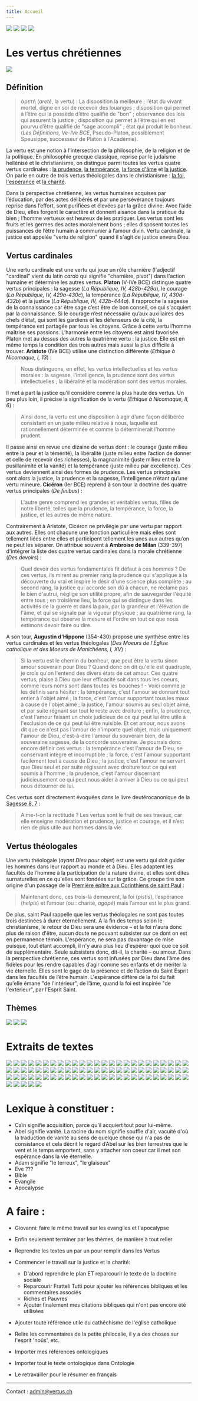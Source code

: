 ```yaml
---
title: Accueil
---
```


[<img src="/images/accueil.png">](/)
[<img src="/images/ancientestament.png">](/pages/ancientestament.html)
[<img src="/images/deuterocanoniques.png">](/pages/deuterocanoniques.html)
[<img src="/images/nouveautestament.png">](/pages/nouveautestament.html)

# Les vertus chrétiennes

[<img src="/images/charite.png">](/pages/presentation.html)

## Définition
>ἀρετή (*aretê*, la vertu) : La disposition la meilleure ; l’état du vivant mortel, digne en soi de recevoir des louanges ; disposition qui permet à l’être qui la possède d’être qualifié de "bon" ; observance des lois qui assurent la justice ; disposition qui permet à l’être qui en est pourvu d’être qualifié de "sage accompli" ; état qui produit le bonheur. (*Les Définitions, Ve-IVe BCE*, Pseudo-Platon, possiblement Speusippe, successeur de Platon à l'Académie).

La vertu est une notion à l'intersection de la philosophie, de la religion et de la politique. En philosophie grecque classique, reprise par le judaïsme hellénisé et le christianisme, on distingue parmi toutes les vertus quatre vertus cardinales : [la prudence](/pages/presentation.html#prudence), [la tempérance](/pages/presentation.html#temperance), [la force d'âme](/pages/presentation.html#force) et [la justice](/pages/presentation.html#justice). On parle en outre de trois vertus théologales dans le christianisme : [la foi](/pages/presentation.html#foi), [l'espérance](/pages/presentation.html#esperance) et [la charité](/pages/presentation.html#charite).

Dans la perspective chrétienne, les vertus humaines acquises par l’éducation, par des actes délibérés et par une persévérance toujours reprise dans l’effort, sont purifiées et élevées par la grâce divine. Avec l’aide de Dieu, elles forgent le caractère et donnent aisance dans la pratique du bien ; l’homme vertueux est heureux de les pratiquer. Les vertus sont les fruits et les germes des actes moralement bons ; elles disposent toutes les puissances de l’être humain à communier à l’amour divin. Vertu cardinale, la justice est appelée "vertu de religion" quand il s'agit de justice envers Dieu.

## Vertus cardinales
Une vertu cardinale est une vertu qui joue un rôle charnière (l'adjectif "cardinal" vient du latin *cardo* qui signifie "charnière, pivot") dans l'action humaine et détermine les autres vertus. **Platon** (V-IVe BCE) distingue quatre vertus principales : la sagesse (*La République, IV, 428b-429a*), le courage (*La République, IV, 429a-430c*), la tempérance (*La République, IV, 430d-432b*) et la justice (*La République, IV, 432b-444a*). Il rapproche la sagesse de la connaissance car être sage c’est être de bon conseil, ce qui s'acquiert par la connaissance. Si le courage n’est nécessaire qu’aux auxiliaires des chefs d’état, qui sont les gardiens et les défenseurs de la cité, la tempérance est partagée par tous les citoyens. Grâce à cette vertu l’homme maîtrise ses passions. L’harmonie entre les citoyens est ainsi favorisée. Platon met au dessus des autres la quatrième vertu : la justice. Elle est en même temps la condition des trois autres mais aussi la plus difficile à trouver. **Aristote** (IVe BCE) utilise une distinction différente (*Ethique à Nicomaque, I, 13*) :

>Nous distinguons, en effet, les vertus intellectuelles et les vertus morales : la sagesse, l’intelligence, la prudence sont des vertus intellectuelles ; la libéralité et la modération sont des vertus morales.

Il met à part la justice qu’il considère comme la plus haute des vertus. Un peu plus loin, il précise la signification de la vertu (*Ethique à Nicomaque, II, 6*) :

>Ainsi donc, la vertu est une disposition à agir d’une façon délibérée consistant en un juste milieu relative à nous, laquelle est rationnellement déterminée et comme la déterminerait l’homme prudent.

Il passe ainsi en revue une dizaine de vertus dont : le courage (juste milieu entre la peur et la témérité), la libéralité (juste milieu entre l’action de donner et celle de recevoir des richesses), la magnanimité (juste milieu entre la pusillanimité et la vanité) et la tempérance (juste milieu par excellence). Ces vertus deviennent ainsi des formes de prudence. Les vertus principales sont alors la justice, la prudence et la sagesse, l’intelligence n’étant qu’une vertu mineure. **Cicéron** (Ier BCE) reprend à son tour la doctrine des quatre vertus principales (*De finibus*) :

>L'autre genre comprend les grandes et véritables vertus, filles de notre liberté, telles que la prudence, la tempérance, la force, la justice, et les autres de même nature.

Contrairement à Aristote, Cicéron ne privilégie par une vertu par rapport aux autres. Elles ont chacune une fonction particulière mais elles sont tellement liées entre elles et participent tellement les unes aux autres qu’on ne peut les séparer. On attribue souvent à **Ambroise de Milan** (339-397) d'intégrer la liste des quatre vertus cardinales dans la morale chrétienne (*Des devoirs*) :

>Quel devoir des vertus fondamentales fit défaut à ces hommes ? De ces vertus, ils mirent au premier rang la prudence qui s'applique à la découverte du vrai et inspire le désir d'une science plus complète ; au second rang, la justice qui accorde son dû à chacun, ne réclame pas le bien d'autrui, néglige son utilité propre, afin de sauvegarder l'équité entre tous ; en troisième lieu, la force qui se distingue dans les activités de la guerre et dans la paix, par la grandeur et l'élévation de l'âme, et qui se signale par la vigueur physique ; au quatrième rang, la tempérance qui observe la mesure et l'ordre en tout ce que nous estimons devoir faire ou dire.

A son tour, **Augustin d'Hippone** (354-430) propose une synthèse entre les vertus cardinales et les vertus théologales (*Des Moeurs de l'Église catholique et des Moeurs de Manichéens, I, XV*) :
>Si la vertu est le chemin du bonheur, que peut être la vertu sinon amour souverain pour Dieu ? Quand donc on dit qu'elle est quadruple, je crois qu'on l'entend des divers états de cet amour. Ces quatre vertus, plaise à Dieu que leur efficacité soit dans tous les coeurs, comme leurs noms sont dans toutes les bouches ! - Voici comme je les définis sans hésiter : la tempérance, c'est l'amour se donnant tout entier à l'objet aimé ; la force, c'est l'amour supportant tous les maux à cause de l'objet aimé ; la justice, l'amour soumis au seul objet aimé, et par suite régnant sur tout le reste avec droiture ; enfin, la prudence, c'est l'amour faisant un choix judicieux de ce qui peut lui être utile à l'exclusion de ce qui peut lui être nuisible. Et cet amour, nous avons dit que ce n'est pas l'amour de n'importe quel objet, mais uniquement l'amour de Dieu, c'est-à-dire l'amour du souverain bien, de la souveraine sagesse, de la concorde souveraine. Je pourrais donc encore définir ces vertus : la tempérance c'est l'amour de Dieu, se conservant intègre et incorruptible ; la force, c'est l'amour supportant facilement tout à cause de Dieu ; la justice, c'est l'amour ne servant que Dieu seul et par suite régissant avec droiture tout ce qui est soumis à l'homme ; la prudence, c'est l'amour discernant judicieusement ce qui peut nous aider à arriver à Dieu ou ce qui peut nous détourner de lui.

Ces vertus sont directement évoquées dans le livre deutérocanonique de la [Sagesse 8, 7](/pages/deuterocanoniques.html#sagesse-8-2-16) :

>Aime-t-on la rectitude ? Les vertus sont le fruit de ses travaux, car elle enseigne modération et prudence, justice et courage, et il n’est rien de plus utile aux hommes dans la vie.


## Vertus théologales
Une vertu théologale (*ayant Dieu pour objet*) est une vertu qui doit guider les hommes dans leur rapport au monde et à Dieu. Elles adaptent les facultés de l’homme à la participation de la nature divine, et elles sont dites surnaturelles en ce qu'elles sont fondées sur la grâce. Ce groupe tire son origine d'un passage de la [Première épître aux Corinthiens de saint Paul](/pages/nouveautestament.html#1corinthiens-13-1-1) :

> Maintenant donc, ces trois-là demeurent, la foi (*pistis*), l’espérance (*helpis*) et l’amour (ou : charité, *agapè*) mais l’amour est le plus grand.

De plus, saint Paul rappelle que les vertus théologales ne sont pas toutes trois destinées à durer éternellement. À la fin des temps selon le christianisme, le retour de Dieu sera une évidence – et la foi n'aura donc plus de raison d'être, aucun doute ne pouvant subsister sur ce dont on est en permanence témoin. L'espérance, ne sera pas davantage de mise puisque, tout étant accompli, il n'y aura plus lieu d'espérer quoi que ce soit de supplémentaire. Seule subsistera donc, dit-il, la charité – ou amour. Dans la perspective chrétienne, ces vertus sont infusées par Dieu dans l’âme des fidèles pour les rendre capables d’agir comme ses enfants et de mériter la vie éternelle. Elles sont le gage de la présence et de l’action du Saint Esprit dans les facultés de l’être humain. L'espérance diffère de la foi du fait qu'elle émane "de l'intérieur", de l’âme, quand la foi est inspirée "de l'extérieur", par l'Esprit Saint.


## Thèmes
[<img src="/images/spiritualite.png">](/pages/spiritualite.html) [<img src="/images/histoireduchristianisme.png">](/pages/histoireduchristianisme.html) [<img src="/images/planbible.png">](/pages/planbible.html)


# Extraits de textes

[<img src="/images/nopicture_philo.png">](/references/gorgias.html "Gorgias")
[<img src="/images/aristote.png">](/references/aristote.html "Aristote")
[<img src="/images/philondalexandrie.png">](/references/philondalexandrie.html "Philon d'Alexandrie")
[<img src="/images/clementdalexandrie.png">](/references/clementdalexandrie.html "Clément d'Alexandrie")
[<img src="/images/origene.png">](/references/origene.html "Origène")
[<img src="/images/basiledecesaree.png">](/references/basiledecesaree.html "Basile de Césarée")
[<img src="/images/gregoiredenazianze.png">](/references/gregoiredenazianze.html "Grégoire de Nazianze")
[<img src="/images/macairedescete.png">](/references/macairedescete.html "Macaire de Sceté")
[<img src="/images/gregoiredenysse.png">](/references/gregoiredenysse.html "Grégoire de Nysse")
[<img src="/images/ambroisedemilan.png">](/references/ambroisedemilan.html "Ambroise de Milan")
[<img src="/images/evagrelepontique.png">](/references/evagrelepontique.html "Evagre le Pontique")
[<img src="/images/jeanchrysostome.png">](/references/jeanchrysostome.html "Jean Chrysostome")
[<img src="/images/augustindhippone.png">](/references/augustindhippone.html "Augustin d'Hippone")
[<img src="/images/marclermite.png">](/references/marclermite.html "Marc l'Ermite")
[<img src="/images/nopicture.png">](/references/basiledeseleucie.html "Basile de Séleucie")
[<img src="/images/diadoquedephotice.png">](/references/diadoquedephotice.html "Diadoque de Photicé")
[<img src="/images/barsanuphedegaza.png">](/references/barsanuphedegaza.html "Barsanuphe de Gaza")
[<img src="/images/jeanclimaque.png">](/references/jeanclimaque.html "Jean Climaque")
[<img src="/images/maximeleconfesseur.png">](/references/maximeleconfesseur.html "Maxime le Confesseur")
[<img src="/images/nopicture.png">](/references/hesychioshieros.html "Hésychios Hiéros")
[<img src="/images/isaacdeninive.png">](/references/isaacdeninive.html "Isaac de Ninive")
[<img src="/images/kamalashila.png">](/references/kamalashila.html "Kamalashila")
[<img src="/images/nopicture.png">](/references/philotheelesinaite.html "Philothée le Sinaïte")
[<img src="/images/symeonlenouveautheologien.png">](/references/symeonlenouveautheologien.html "Syméon le Nouveau Théologien")
[<img src="/images/nopicture.png">](/references/nicetasstethatos.html "Nicétas Stéthatos")
[<img src="/images/nopicture.png">](/references/elielecdicos.html "Elie l'Ecdicos")
[<img src="/images/hildegardedebingen.png">](/references/hildegardedebingen.html "Hildegarde de Bingen")
[<img src="/images/francoisdassise.png">](/references/francoisdassise.html "François d’Assise")
[<img src="/images/bonaventuredebagnoregio.png">](/references/bonaventuredebagnoregio.html "Bonaventure de Bagnoregio")
[<img src="/images/thomasdaquin.png">](/references/thomasdaquin.html "Thomas d'Aquin")
[<img src="/images/nopicture.png">](/references/nicephorelesolitaire.html "Nicéphore le Solitaire")
[<img src="/images/theoleptedephiladelphie.png">](/references/theoleptedephiladelphie.html "Théolepte de Philadelphie")
[<img src="/images/gregoirelesinaite.png">](/references/gregoirelesinaite.html "Grégoire le Sinaïte")
[<img src="/images/eckhartdehochheim.png">](/references/eckhartdehochheim.html "Eckhart de Hochheim")
[<img src="/images/gregoirepalamas.png">](/references/gregoirepalamas.html "Grégoire Palamas")
[<img src="/images/nopicture.png">](/references/callistexanthopoulos.html "Calliste Xanthopoulos")
[<img src="/images/nopicture.png">](/references/calliste2.html "Calliste II")
[<img src="/images/henrisuso.png">](/references/henrisuso.html "Henri Suso")
[<img src="/images/jeantauler.png">](/references/jeantauler.html "Jean Tauler")
[<img src="/images/catherinedesienne.png">](/references/catherinedesienne.html "Catherine de Sienne")
[<img src="/images/itshaqabravanel.png">](/references/itshaqabravanel.html "Itshaq Abravanel")
[<img src="/images/lanspergius.png">](/references/lanspergius.html "Lanspergius")
[<img src="/images/theresedavila.png">](/references/theresedavila.html "Thérèse d’Avila")
[<img src="/images/jeandelacroix.png">](/references/jeandelacroix.html "Jean de la Croix")
[<img src="/images/angelussilesius.png">](/references/angelussilesius.html "Angelus Silesius")
[<img src="/images/louismariegrigniondemontfort.png">](/references/louismariegrigniondemontfort.html "Louis-Marie Grignion de Montfort")
[<img src="/images/friedrichheinrichjacobi.png">](/references/friedrichheinrichjacobi.html "Friedrich Heinrich Jacobi")
[<img src="/images/nicodemelhagiorite.png">](/references/nicodemelhagiorite.html "Nicodème l'Hagiorite")
[<img src="/images/arthurschopenhauer.png">](/references/arthurschopenhauer.html "Arthur Schopenhauer")
[<img src="/images/fiodordostoievski.png">](/references/fiodordostoievski.html "Fiodor Dostoïevski")
[<img src="/images/nopicture.png">](/references/muhammadaminalkurdi.html "Muhammad Amîn al-Kurdî")
[<img src="/images/ernstmach.png">](/references/ernstmach.html "Ernst Mach")
[<img src="/images/williamjames.png">](/references/williamjames.html "William James")
[<img src="/images/friedrichnietzsche.png">](/references/friedrichnietzsche.html "Friedrich Nietzsche")
[<img src="/images/ambroisegardeil.png">](/references/ambroisegardeil.html "Ambroise Gardeil")
[<img src="/images/johnmctaggart.png">](/references/johnmctaggart.html "John McTaggart")
[<img src="/images/vassilykandinsky.png">](/references/vassilykandinsky.html "Vassily Kandinsky")
[<img src="/images/georgeedwardmoore.png">](/references/georgeedwardmoore.html "George Edward Moore")
[<img src="/images/carljung.png">](/references/carljung.html "Carl Jung")
[<img src="/images/alberteinstein.png">](/references/alberteinstein.html "Albert Einstein")
[<img src="/images/nielsbohr.png">](/references/nielsbohr.html "Niels Bohr")
[<img src="/images/wernerheisenberg.png">](/references/wernerheisenberg.html "Werner Heisenberg")
[<img src="/images/reneguenon.png">](/references/reneguenon.html "René Guénon")
[<img src="/images/louisdebroglie.png">](/references/louisdebroglie.html "Louis de Broglie")
[<img src="/images/wolfgangpauli.png">](/references/wolfgangpauli.html "Wolfgang Pauli")
[<img src="/images/alaindanielou.png">](/references/alaindanielou.html "Alain Daniélou")
[<img src="/images/frithjofschuon.png">](/references/frithjofschuon.html "Frithjof Schuon")
[<img src="/images/jeangouillard.png">](/references/jeangouillard.html "Jean Gouillard")
[<img src="/images/nopicture.png">](/references/henrydumery.html "Henry Duméry")
[<img src="/images/robertmisrahi.png">](/references/robertmisrahi.html "Robert Misrahi")
[<img src="/images/francoischenique.png">](/references/francoischenique.html "François Chenique")
[<img src="/images/jeanborella.png">](/references/jeanborella.html "Jean Borella")
[<img src="/images/philippesellier.png">](/references/philippesellier.html "Philippe Sellier")
[<img src="/images/papefrancois.png">](/references/papefrancois.html "Pape François")
[<img src="/images/mariehelenecongourdeau.png">](/references/mariehelenecongourdeau.html "Marie-Hélène Congourdeau")
[<img src="/images/danielmaurin.png">](/references/danielmaurin.html "Daniel Maurin")
[<img src="/images/alaindelibera.png">](/references/alaindelibera.html "Alain de Libera")
[<img src="/images/jeanyvesleloup.png">](/references/jeanyvesleloup.html "Jean-Yves Leloup")
[<img src="/images/peterharvey.png">](/references/peterharvey.html "Peter Harvey")
[<img src="/images/giovannipolito.png">](/references/giovannipolito.html "Giovanni Polito")


# Lexique à constituer :
- Caïn signifie acquisition, parce qu’il acquiert tout pour lui-même.
- Abel signifie vanité. La racine du nom signifie souffle d'air, vacuité d'où la traduction de vanité au sens de quelque chose qui n'a pas de consistance et cela décrit le regard d’Abel sur les bien terrestres que le vent et le temps emportent, sans y attacher son coeur car il met son espérance dans la vie éternelle.
- Adam signifie "le terreux", "le glaiseux"
- Eve ???
- Bible
- Evangile
- Apocalypse

# A faire :

- Giovanni:  faire le même travail sur les evangiles et l'apocalypse
- Enfin seulement terminer par les thèmes, de manière à tout relier

- Reprendre les textes un par un pour remplir dans les Vertus
- Commencer le travail sur la justice et la charité:
	- D'abord reprendre le plan ET reparcourir le texte de la doctrine sociale
	- Reparcourir Fratteli Tutti pour ajouter les références bibliques et les commentaires associés
	- Riches et Pauvres
	- Ajouter finalement mes citations bibliques qui n'ont pas encore été utilisées
- Ajouter toute référence utile du cathéchisme de l'eglise catholique
- Relire les commentaires de la petite philocalie, il y a des choses sur l'esprit 'noûs', etc.

- Importer mes références ontologiques
- Importer tout le texte ontologique dans Ontologie
- Le retravailler pour le résumer en français

----
Contact : admin@vertus.ch